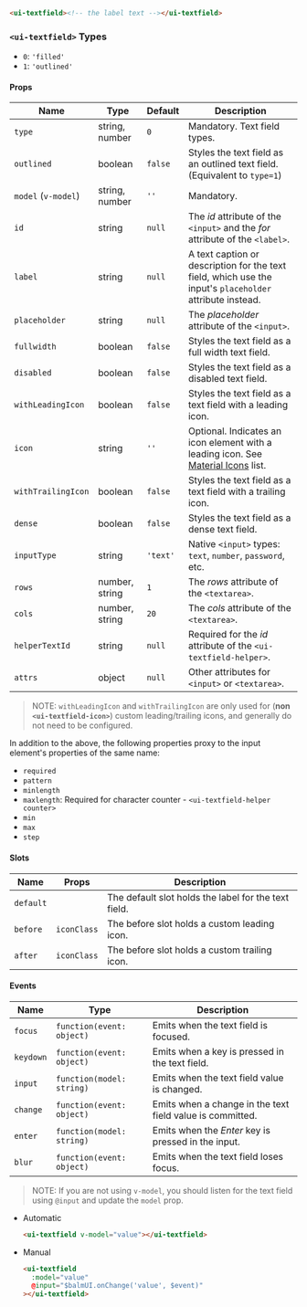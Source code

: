 ```html
<ui-textfield><!-- the label text --></ui-textfield>
```

### `<ui-textfield>` Types

- `0`: `'filled'`
- `1`: `'outlined'`

#### Props

| Name                | Type           | Default  | Description                                                                                              |
| ------------------- | -------------- | -------- | -------------------------------------------------------------------------------------------------------- |
| `type`              | string, number | `0`      | Mandatory. Text field types.                                                                             |
| `outlined`          | boolean        | `false`  | Styles the text field as an outlined text field. (Equivalent to `type=1`)                                |
| `model` (`v-model`) | string, number | `''`     | Mandatory.                                                                                               |
| `id`                | string         | `null`   | The _id_ attribute of the `<input>` and the _for_ attribute of the `<label>`.                            |
| `label`             | string         | `null`   | A text caption or description for the text field, which use the input's `placeholder` attribute instead. |
| `placeholder`       | string         | `null`   | The _placeholder_ attribute of the `<input>`.                                                            |
| `fullwidth`         | boolean        | `false`  | Styles the text field as a full width text field.                                                        |
| `disabled`          | boolean        | `false`  | Styles the text field as a disabled text field.                                                          |
| `withLeadingIcon`   | boolean        | `false`  | Styles the text field as a text field with a leading icon.                                               |
| `icon`              | string         | `''`     | Optional. Indicates an icon element with a leading icon. See [Material Icons](/#/icons) list.            |
| `withTrailingIcon`  | boolean        | `false`  | Styles the text field as a text field with a trailing icon.                                              |
| `dense`             | boolean        | `false`  | Styles the text field as a dense text field.                                                             |
| `inputType`         | string         | `'text'` | Native `<input>` types: `text`, `number`, `password`, etc.                                               |
| `rows`              | number, string | `1`      | The _rows_ attribute of the `<textarea>`.                                                                |
| `cols`              | number, string | `20`     | The _cols_ attribute of the `<textarea>`.                                                                |
| `helperTextId`      | string         | `null`   | Required for the _id_ attribute of the `<ui-textfield-helper>`.                                          |
| `attrs`             | object         | `null`   | Other attributes for `<input>` or `<textarea>`.                                                          |

> NOTE: `withLeadingIcon` and `withTrailingIcon` are only used for (**non `<ui-textfield-icon>`**) custom leading/trailing icons, and generally do not need to be configured.

In addition to the above, the following properties proxy to the input element's properties of the same name:

- `required`
- `pattern`
- `minlength`
- `maxlength`: Required for character counter - `<ui-textfield-helper counter>`
- `min`
- `max`
- `step`

#### Slots

| Name      | Props       | Description                                          |
| --------- | ----------- | ---------------------------------------------------- |
| `default` |             | The default slot holds the label for the text field. |
| `before`  | `iconClass` | The before slot holds a custom leading icon.         |
| `after`   | `iconClass` | The before slot holds a custom trailing icon.        |

#### Events

| Name      | Type                      | Description                                               |
| --------- | ------------------------- | --------------------------------------------------------- |
| `focus`   | `function(event: object)` | Emits when the text field is focused.                     |
| `keydown` | `function(event: object)` | Emits when a key is pressed in the text field.            |
| `input`   | `function(model: string)` | Emits when the text field value is changed.               |
| `change`  | `function(event: object)` | Emits when a change in the text field value is committed. |
| `enter`   | `function(model: string)` | Emits when the _Enter_ key is pressed in the input.       |
| `blur`    | `function(event: object)` | Emits when the text field loses focus.                    |

> NOTE: If you are not using `v-model`, you should listen for the text field using `@input` and update the `model` prop.

- Automatic
  ```html
  <ui-textfield v-model="value"></ui-textfield>
  ```
- Manual
  ```html
  <ui-textfield
    :model="value"
    @input="$balmUI.onChange('value', $event)"
  ></ui-textfield>
  ```

